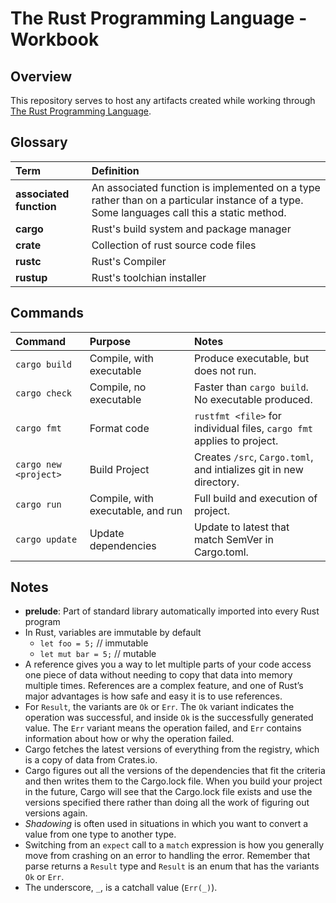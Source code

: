# The Rust Programming Language - Workbook

## Overview

This repository serves to host any artifacts created while working through [The Rust Programming Language](https://doc.rust-lang.org/book/).

## Glossary

| Term                    | Definition                                                                                                                                |
| :---------------------- | :---------------------------------------------------------------------------------------------------------------------------------------- |
| **associated function** | An associated function is implemented on a type rather than on a particular instance of a type. Some languages call this a static method. |
| **cargo**               | Rust's build system and package manager                                                                                                   |
| **crate**               | Collection of rust source code files                                                                                                      |
| **rustc**               | Rust's Compiler                                                                                                                           |
| **rustup**              | Rust's toolchian installer                                                                                                                |

## Commands

| Command               | Purpose                           | Notes                                                                  |
| :-------------------- | :-------------------------------- | :--------------------------------------------------------------------- |
| `cargo build`         | Compile, with executable          | Produce executable, but does not run.                                  |
| `cargo check`         | Compile, no executable            | Faster than `cargo build`. No executable produced.                     |
| `cargo fmt`           | Format code                       | `rustfmt <file>` for individual files, `cargo fmt` applies to project. |
| `cargo new <project>` | Build Project                     | Creates `/src`, `Cargo.toml`, and intializes git in new directory.     |
| `cargo run`           | Compile, with executable, and run | Full build and execution of project.                                   |
| `cargo update`        | Update dependencies               | Update to latest that match SemVer in Cargo.toml.                      |


## Notes

- **prelude**: Part of standard library automatically imported into every Rust program
- In Rust, variables are immutable by default
  - `let foo = 5;` // immutable
  - `let mut bar = 5;` // mutable
- A reference gives you a way to let multiple parts of your code access one piece of data without needing to copy that data into memory multiple times. References are a complex feature, and one of Rust’s major advantages is how safe and easy it is to use references.
- For `Result`, the variants are `Ok` or `Err`. The `Ok` variant indicates the operation was successful, and inside `Ok` is the successfully generated value. The `Err` variant means the operation failed, and `Err` contains information about how or why the operation failed.
- Cargo fetches the latest versions of everything from the registry, which is a copy of data from Crates.io.
- Cargo figures out all the versions of the dependencies that fit the criteria and then writes them to the Cargo.lock file. When you build your project in the future, Cargo will see that the Cargo.lock file exists and use the versions specified there rather than doing all the work of figuring out versions again.
- _Shadowing_ is often used in situations in which you want to convert a value from one type to another type. 
- Switching from an `expect` call to a `match` expression is how you generally move from crashing on an error to handling the error. Remember that parse returns a `Result` type and `Result` is an enum that has the variants `Ok` or `Err`.
-  The underscore, `_`, is a catchall value (`Err(_)`).